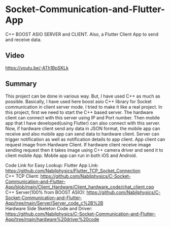 # Socket-Communication-and-Flutter-App
 C++ BOOST ASIO SERVER and CLIENT. Also, a Flutter Client App to send and receive data.
## Video
https://youtu.be/-ATh1BpSKLk
## Summary 
This project can be done in various way. But, I have used C++ as much as possible. Basically, I have used here boost asio C++ library for Socket communication in client server mode. I tried to make it like a real project. In this project, first we need to start the C++ based server. The hardware client can connect with this server using IP and Port number. Then mobile app that I have developed(using Flutter) can also connect with this server. Now, if hardware client send any data in JSON format, the mobile app can receive and also mobile app can send data to hardware client. Server can trigger notification as well as notification details to app client. App client can request image from Hardware Client. If hardware client receive image sending request then it takes image using C++ camera driver and send it to client mobile App. Mobile app can run in both iOS and Android. 

Code Link for Easy Lookup: 
Flutter App Link: https://github.com/Nabilphysics/Flutter_TCP_Socket_Connection
</br>C++ TCP Client: https://github.com/Nabilphysics/C-Socket-Communication-and-Flutter-App/blob/main/Client_Hardware/Client_hardware_code/chat_client.cpp
</br>C++ Server(100% from BOOST ASIO): https://github.com/Nabilphysics/C-Socket-Communication-and-Flutter-App/tree/main/Server/Server_code_c%2B%2B
</br>Hardware Side Skeleton Code and Driver: https://github.com/Nabilphysics/C-Socket-Communication-and-Flutter-App/tree/main/hardware%20driver%20code 
